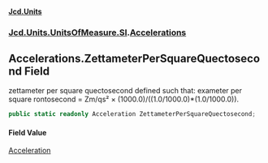 #### [Jcd.Units](index.md 'index')

### [Jcd.Units.UnitsOfMeasure.SI](Jcd.Units.UnitsOfMeasure.SI.md 'Jcd.Units.UnitsOfMeasure.SI').[Accelerations](Accelerations.md 'Jcd.Units.UnitsOfMeasure.SI.Accelerations')

## Accelerations.ZettameterPerSquareQuectosecond Field

zettameter per square quectosecond defined such that: exameter per square rontosecond = Zm/qs² ×
(1000.0)/((1.0/1000.0)*(1.0/1000.0)).

```csharp
public static readonly Acceleration ZettameterPerSquareQuectosecond;
```

#### Field Value

[Acceleration](Acceleration.md 'Jcd.Units.UnitTypes.Acceleration')